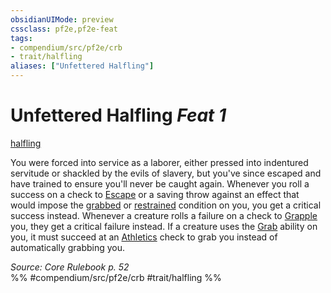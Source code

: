 ```yaml
---
obsidianUIMode: preview
cssclass: pf2e,pf2e-feat
tags:
- compendium/src/pf2e/crb
- trait/halfling
aliases: ["Unfettered Halfling"]
---
```

# Unfettered Halfling  *Feat 1*  
[halfling](../../rules/traits/halfling.md)  


You were forced into service as a laborer, either pressed into indentured servitude or shackled by the evils of slavery, but you've since escaped and have trained to ensure you'll never be caught again. Whenever you roll a success on a check to [Escape](../../rules/actions/escape.md) or a saving throw against an effect that would impose the [grabbed](../../rules/conditions.md#Grabbed) or [restrained](../../rules/conditions.md#Restrained) condition on you, you get a critical success instead. Whenever a creature rolls a failure on a check to [Grapple](../../rules/actions/grapple.md) you, they get a critical failure instead. If a creature uses the [Grab](../../rules/abilities/grab.md) ability on you, it must succeed at an [Athletics](../skills.md#Athletics) check to grab you instead of automatically grabbing you.

*Source: Core Rulebook p. 52*  
%% #compendium/src/pf2e/crb #trait/halfling %%
